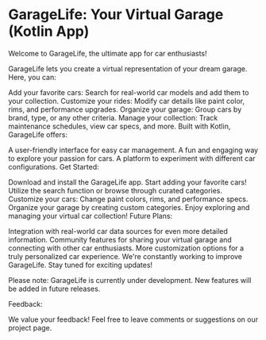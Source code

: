# GarageLife: Your Virtual Garage (Kotlin App)

Welcome to GarageLife, the ultimate app for car enthusiasts!

GarageLife lets you create a virtual representation of your dream garage. Here, you can:

Add your favorite cars: Search for real-world car models and add them to your collection.
Customize your rides: Modify car details like paint color, rims, and performance upgrades.
Organize your garage: Group cars by brand, type, or any other criteria.
Manage your collection: Track maintenance schedules, view car specs, and more.
Built with Kotlin, GarageLife offers:

A user-friendly interface for easy car management.
A fun and engaging way to explore your passion for cars.
A platform to experiment with different car configurations.
Get Started:

Download and install the GarageLife app.
Start adding your favorite cars! Utilize the search function or browse through curated categories.
Customize your cars: Change paint colors, rims, and performance specs.
Organize your garage by creating custom categories.
Enjoy exploring and managing your virtual car collection!
Future Plans:

Integration with real-world car data sources for even more detailed information.
Community features for sharing your virtual garage and connecting with other car enthusiasts.
More customization options for a truly personalized car experience.
We're constantly working to improve GarageLife. Stay tuned for exciting updates!

Please note: GarageLife is currently under development. New features will be added in future releases.

Feedback:

We value your feedback! Feel free to leave comments or suggestions on our project page.
 
 
